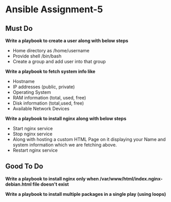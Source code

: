 # Ansible Assignment-5 #

## Must Do ##

**Write a playbook to create a user along with below steps**
*  Home directory as /home/username
*  Provide shell /bin/bash
*  Create a group and add user into that group

**Write a playbook to fetch system info like**
*  Hostname
*  IP addresses (public, private)
*  Operating System
*  RAM information (total, used, free)
*  Disk information (total,used, free)
*  Available Network Devices

**Write a playbook to install nginx along with below steps**
*  Start nginx service
*  Stop nginx service
*  Along with hosting a custom HTML Page on it displaying your Name and system information which we are fetching above.
*  Restart nginx service


## Good To Do ##
**Write a playbook to install nginx only when /var/www/html/index.nginx-debian.html file doesn't exist**

**Write a playbook to install multiple packages in a single play (using loops)**
